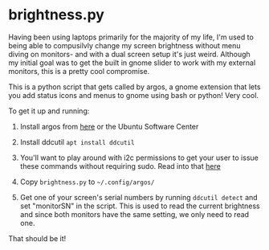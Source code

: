 # brightness.py

Having been using laptops primarily for the majority of my life, I'm used to being able to compusilvly change my screen brightness without menu diving on monitors- and with a dual screen setup it's just weird. Although my initial goal was to get the built in gnome slider to work with my external monitors, this is a pretty cool compromise.

This is a python script that gets called by argos, a gnome extension that lets you add status icons and menus to gnome using bash or python! Very cool. 

To get it up and running:

1. Install argos from [here](https://extensions.gnome.org/extension/1176/argos/) or the Ubuntu Software Center 

2. Install ddcutil
`apt install ddcutil`

3. You'll want to play around with i2c permissions to get your user to issue these commands without requiring sudo. Read into that [here](https://www.ddcutil.com/i2c_permissions/)

4. Copy `brightness.py` to `~/.config/argos/`

5. Get one of your screen's serial numbers by running `ddcutil detect` and set "monitorSN" in the script. This is used to read the current brightness and since both monitors have the same setting, we only need to read one.

That should be it!


